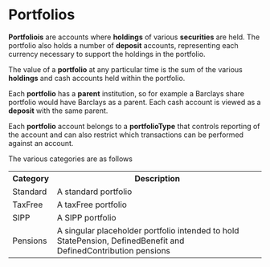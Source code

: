 # Portfolios
**Portfoliois** are accounts where **holdings** of various **securities** are held. 
The portfolio also holds a number of **deposit** accounts, representing each currency necessary to support the holdings in the portfolio.  

The value of a **portfolio** at any particular time is the sum of the various **holdings** and cash accounts held within the portfolio.

Each **portfolio** has a **parent** institution, so for example a Barclays share portfolio would have Barclays as a parent.
Each cash account is viewed as a **deposit** with the same parent.

Each **portfolio** account belongs to a **portfolioType** that controls reporting of the account and can also restrict which transactions
can be performed against an account.

The various categories are as follows
<table class="defTable">
<tr><th class="defHdr">Category</th><th class="defHdr">Description</th></tr>
<tr><td>Standard</td><td>A standard portfolio</td></tr>
<tr><td>TaxFree</td><td>A taxFree portfolio</td></tr>
<tr><td>SIPP</td><td>A SIPP portfolio</td></tr>
<tr><td>Pensions</td><td>A singular placeholder portfolio intended to hold StatePension, DefinedBenefit and DefinedContribution pensions</td></tr>
</table>
